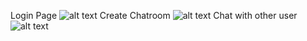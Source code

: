 Login Page
![alt text](images/login.png)
Create Chatroom
![alt text](images/chatroom.png)
Chat with other user
![alt text](images/chat.png)
